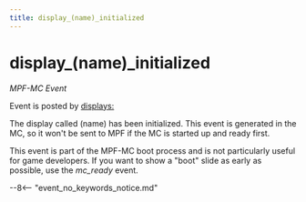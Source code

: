 ```yaml
---
title: display_(name)_initialized
---
```


# display_(name)\_initialized


*MPF-MC Event*

Event is posted by [displays:](../config/displays.md)

The display called (name) has been initialized. This event is generated
in the MC, so it won't be sent to MPF if the MC is started up and ready
first.

This event is part of the MPF-MC boot process and is not particularly
useful for game developers. If you want to show a "boot" slide as
early as possible, use the *mc_ready* event.

--8<-- "event_no_keywords_notice.md"
